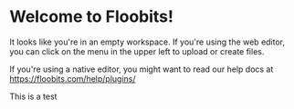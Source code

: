 # Welcome to Floobits!

It looks like you're in an empty workspace. If you're using the web editor, you can
click on the menu in the upper left to upload or create files.

If you're using a native editor, you might want to read our help docs at
https://floobits.com/help/plugins/


This is a test
